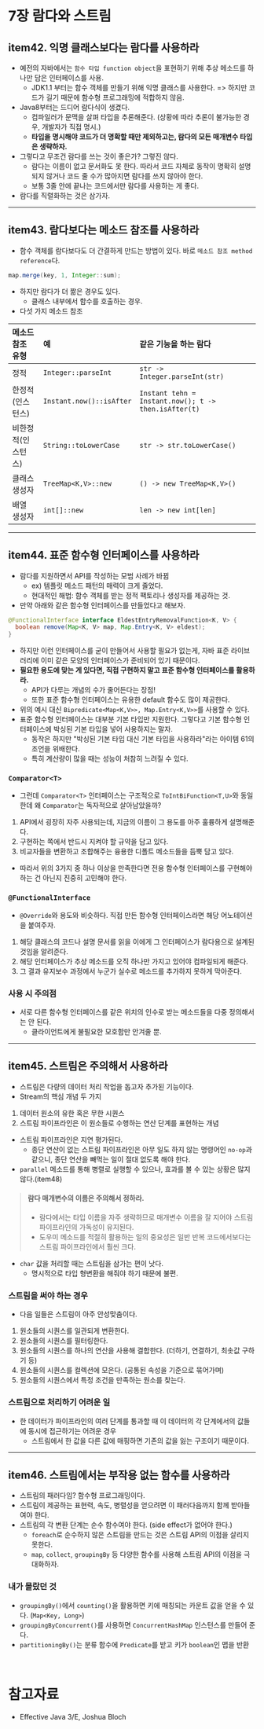 # 7장 람다와 스트림

## item42. 익명 클래스보다는 람다를 사용하라

- 예전의 자바에서는 `함수 타입 function object`을 표현하기 위해 추상 메소드를 하나만 담은 인터페이스를 사용.
    - JDK1.1 부터는 함수 객체를 만들기 위해 익명 클래스를 사용한다. => 하지만 코드가 길기 때문에 함수형 프로그래밍에 적합하지 않음.
- Java8부터는 드디어 람다식이 생겼다.
  - 컴파일러가 문맥을 살펴 타입을 추론해준다. (상황에 따라 추론이 불가능한 경우, 개발자가 직접 명시.)
  - **타입을 명시해야 코드가 더 명확할 때만 제외하고는, 람다의 모든 매개변수 타입은 생략하자.**
- 그렇다고 무조건 람다를 쓰는 것이 좋은가? 그렇진 않다.
  - 람다는 이름이 없고 문서화도 못 한다. 따라서 코드 자체로 동작이 명확히 설명되지 않거나 코드 줄 수가 많아지면 람다를 쓰지 않아야 한다.
  - 보통 3줄 안에 끝나는 코드에서만 람다를 사용하는 게 좋다.
- 람다를 직렬화하는 것은 삼가자.

---

## item43. 람다보다는 메소드 참조를 사용하라

- 함수 객체를 람다보다도 더 간결하게 만드는 방법이 있다. 바로 `메소드 참조 method reference`다.

```java
map.merge(key, 1, Integer::sum);
```

- 하지만 람다가 더 짦은 경우도 있다.
  - 클래스 내부에서 함수를 호출하는 경우.
- 다섯 가지 메소드 참조

| 메소드 참조 유형  | 예                        | 같은 기능을 하는 람다                                         |
|:-----------|:-------------------------|:-----------------------------------------------------|
| 정적         | `Integer::parseInt`      | `str -> Integer.parseInt(str)`                       |
| 한정적(인스턴스)  | `Instant.now()::isAfter` | `Instant tehn = Instant.now(); t -> then.isAfter(t)` |
| 비한정적(인스턴스) | `String::toLowerCase`    | `str -> str.toLowerCase()`                           |
| 클래스 생성자    | `TreeMap<K,V>::new`      | `() -> new TreeMap<K,V>()`                           |
| 배열 생성자     | `int[]::new`              | `len -> new int[len]`                                 |

---

## item44. 표준 함수형 인터페이스를 사용하라

- 람다를 지원하면서 API를 작성하는 모범 사례가 바뀜
  - ex) 템플릿 메소드 패턴의 매력이 크게 줄었다.
  - 현대적인 해법: 함수 객체를 받는 정적 팩토리나 생성자를 제공하는 것.
- 만약 아래와 같은 함수형 인터페이스를 만들었다고 해보자.

```java
@FunctionalInterface interface EldestEntryRemovalFunction<K, V> { 
  boolean remove(Map<K, V> map, Map.Entry<K, V> eldest); 
}
```

- 하지만 이런 인터페이스를 굳이 만들어서 사용할 필요가 없는게, 자바 표준 라이브러리에 이미 같은 모양의 인터페이스가 준비되어 있기 때문이다.
- **필요한 용도에 맞는 게 있다면, 직접 구현하지 말고 표준 함수형 인터페이스를 활용하라.**
  - API가 다루는 개념의 수가 줄어든다는 장점!
  - 또한 표준 함수형 인터페이스는 유용한 default 함수도 많이 제공한다.
- 위의 예시 대신 `Bipredicate<Map<K,V>>, Map.Entry<K,V>>`를 사용할 수 있다.
- 표준 함수형 인터페이스는 대부분 기본 타입만 지원한다. 그렇다고 기본 함수형 인터페이스에 박싱된 기본 타입을 넣어 사용하지는 말자.
  - 동작은 하지만 "박싱된 기본 타입 대신 기본 타입을 사용하라"라는 아이템 61의 조언을 위배한다.
  - 특히 계산량이 많을 때는 성능이 처참히 느려질 수 있다.

### `Comparator<T>` 

- 그런데 `Comparator<T>` 인터페이스는 구조적으로 `ToIntBiFunction<T,U>`와 동일한데 왜 `Comparator`는 독자적으로 살아남았을까?
1. API에서 굉장히 자주 사용되는데, 지금의 이름이 그 용도를 아주 훌륭하게 설명해준다.
2. 구현하는 쪽에서 반드시 지켜야 할 규약을 담고 있다.
3. 비교자들을 변환하고 조합해주는 융용한 디폴트 메소드들을 듬뿍 담고 있다.
- 따라서 위의 3가지 중 하나 이상을 만족한다면 전용 함수형 인터페이스를 구현해야 하는 건 아닌지 진중히 고민해야 한다.

### `@FunctionalInterface`

- `@Override`와 용도와 비슷하다. 직접 만든 함수형 인터페이스라면 해당 어노테이션을 붙여주자.
1. 해당 클래스의 코드나 설명 문서를 읽을 이에게 그 인터페이스가 람다용으로 설계된 것임을 알려준다.
2. 해당 인터페이스가 추상 메소드를 오직 하나만 가지고 있어야 컴파일되게 해준다.
3. 그 결과 유지보수 과정에서 누군가 실수로 메소드를 추가하지 못하게 막아준다.

### 사용 시 주의점

- 서로 다른 함수형 인터페이스를 같은 위치의 인수로 받는 메소드들을 다중 정의해서는 안 된다.
  - 클라이언트에게 불필요한 모호함만 안겨줄 뿐. 

---

## item45. 스트림은 주의해서 사용하라

- 스트림은 다량의 데이터 처리 작업을 돕고자 추가된 기능이다.
- Stream의 핵심 개념 두 가지
1. 데이터 원소의 유한 혹은 무한 시퀀스
2. 스트림 파이프라인은 이 원소들로 수행하는 연산 단계를 표현하는 개념
- 스트림 파이프라인은 지연 평가된다.
  - 종단 연산이 없는 스트림 파이프라인은 아무 일도 하지 않는 명령어인 `no-op`과 같으니, 종단 연산을 빼먹는 일이 절대 없도록 해야 한다.
- `parallel` 메소드를 통해 병렬로 실행할 수 있으나, 효과를 볼 수 있는 상황은 많지 않다.(item48)

> #### 람다 매개변수의 이름은 주의해서 정하라.
> - 람다에서는 타입 이름을 자주 생략하므로 매개변수 이름을 잘 지어야 스트림 파이프라인의 가독성이 유지된다.
> - 도우미 메소드를 적절히 활용하는 일의 중요성은 일반 반복 코드에서보다는 스트림 파이프라인에서 훨씬 크다.

- `char` 값을 처리할 때는 스트림을 삼가는 편이 낫다.
  - 명시적으로 타입 형변환을 해줘야 하기 때문에 불편.

### 스트림을 써야 하는 경우

- 다음 일들은 스트림이 아주 안성맞춤이다.
1. 원소들의 시퀀스를 일관되게 변환한다.
2. 원소들의 시퀀스를 필터링한다.
3. 원소들의 시퀀스를 하나의 연산을 사용해 결합한다. (더하기, 연결하기, 최솟값 구하기 등)
4. 원소들의 시퀀스를 컬렉션에 모은다. (공통된 속성을 기준으로 묶어가며)
5. 원소들의 시퀀스에서 특정 조건을 만족하는 원소를 찾는다.

### 스트림으로 처리하기 어려운 일

- 한 데이터가 파이프라인의 여러 단계를 통과할 때 이 데이터의 각 단계에서의 값들에 동시에 접근하기는 어려운 경우
   - 스트림에서 한 값을 다른 값에 매핑하면 기존의 값을 잃는 구조이기 때문이다.

--- 

## item46. 스트림에서는 부작용 없는 함수를 사용하라

- 스트림의 패러다임? 함수형 프로그래밍이다.
- 스트림이 제공하는 표현력, 속도, 병렬성을 얻으려면 이 패러다음까지 함께 받아들여야 한다.
- 스트림의 각 변환 단계는 순수 함수여야 한다. (side effect가 없어야 한다.)
  - `foreach`로 순수하지 않은 스트림을 만드는 것은 스트림 API의 이점을 살리지 못한다.
  - `map`, `collect`, `groupingBy` 등 다양한 함수를 사용해 스트림 API의 이점을 극대화하자.

### 내가 몰랐던 것

- `groupingBy()`에서 `counting()`을 활용하면 키에 매칭되는 카운트 값을 얻을 수 있다. (`Map<Key, Long>`)
- `groupingByConcurrent()`를 사용하면 `ConcurrentHashMap` 인스턴스를 만들어 준다.
- `partitioningBy()`는 분류 함수에 `Predicate`를 받고 키가 `boolean`인 맵을 반환

<br/>

# 참고자료

- Effective Java 3/E, Joshua Bloch

